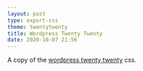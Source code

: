 ```yaml
---
layout: post
type: export-css
theme: twentytwenty
title: Wordpress Twenty Twenty
date: 2020-10-07 21:56
---
```


A copy of the [wordpress twenty twenty](https://wordpress.org/themes/twentytwenty/) css.
